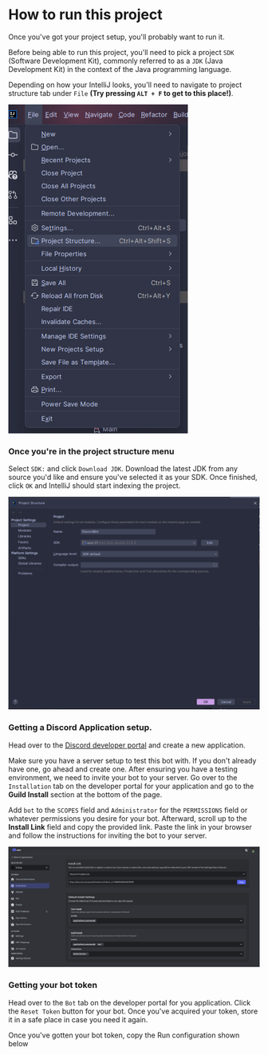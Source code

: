 # How to run this project

Once you've got your project setup, you'll probably want to run it.

Before being able to run this project, you'll need to pick a project `SDK` (Software Development Kit), commonly
referred to as a `JDK` (Java Development Kit) in the context of the Java programming language.

Depending on how your IntelliJ looks, you'll need to navigate to project structure tab under `File` **(Try pressing `ALT + F` to get to this place!)**.

![img.png](images/running_filetab.png) 




### Once you're in the project structure menu
Select `SDK:` and click `Download JDK`. Download the latest JDK from any source you'd like and ensure
you've selected it as your SDK. Once finished, click `OK` and IntelliJ should start indexing the project.


![img.png](images/running_projectstructure.png)



### Getting a Discord Application setup.

Head over to the [Discord developer portal](https://discord.com/developers/applications) and
create a new application.

Make sure you have a server setup to test this bot with. If you don't already have one, go ahead and create one.
After ensuring you have a testing environment, we need to invite your bot to your server.
Go over to the `Installation` tab on the developer portal for your application and go to the **Guild Install** section at the bottom of the page.

Add `bot` to the `SCOPES` field and `Administrator` for the `PERMISSIONS` field or whatever permissions you desire for your bot.
Afterward, scroll up to the **Install Link** field and copy the provided link. Paste the link in your browser
and follow the instructions for inviting the bot to your server.


![img.png](images/running_discorddevportal.png)


### Getting your bot token

Head over to the `Bot` tab on the developer portal for you application. Click the `Reset Token` button for your bot.
Once you've acquired your token, store it in a safe place in case you need it again.

Once you've gotten your bot token, copy the Run configuration shown below